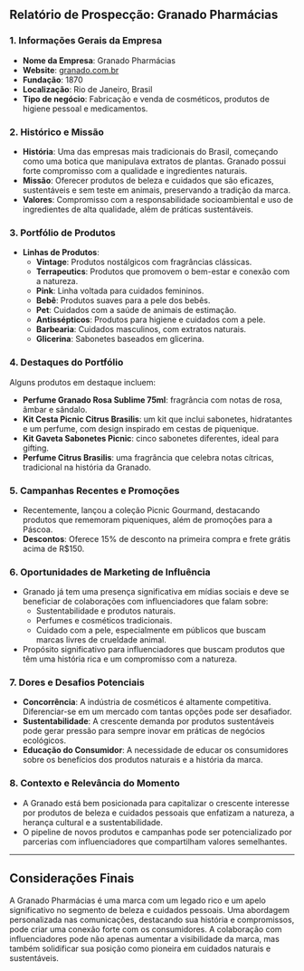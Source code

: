 ## Relatório de Prospecção: Granado Pharmácias

### 1. **Informações Gerais da Empresa**
- **Nome da Empresa**: Granado Pharmácias
- **Website**: [granado.com.br](http://www.granado.com.br)
- **Fundação**: 1870
- **Localização**: Rio de Janeiro, Brasil
- **Tipo de negócio**: Fabricação e venda de cosméticos, produtos de higiene pessoal e medicamentos.

### 2. **Histórico e Missão**
- **História**: Uma das empresas mais tradicionais do Brasil, começando como uma botica que manipulava extratos de plantas. Granado possui forte compromisso com a qualidade e ingredientes naturais.
- **Missão**: Oferecer produtos de beleza e cuidados que são eficazes, sustentáveis e sem teste em animais, preservando a tradição da marca.
- **Valores**: Compromisso com a responsabilidade socioambiental e uso de ingredientes de alta qualidade, além de práticas sustentáveis.

### 3. **Portfólio de Produtos**
- **Linhas de Produtos**:
  - **Vintage**: Produtos nostálgicos com fragrâncias clássicas.
  - **Terrapeutics**: Produtos que promovem o bem-estar e conexão com a natureza.
  - **Pink**: Linha voltada para cuidados femininos.
  - **Bebê**: Produtos suaves para a pele dos bebês.
  - **Pet**: Cuidados com a saúde de animais de estimação.
  - **Antissépticos**: Produtos para higiene e cuidados com a pele.
  - **Barbearia**: Cuidados masculinos, com extratos naturais.
  - **Glicerina**: Sabonetes baseados em glicerina.

### 4. **Destaques do Portfólio**
Alguns produtos em destaque incluem:
- **Perfume Granado Rosa Sublime 75ml**: fragrância com notas de rosa, âmbar e sândalo.
- **Kit Cesta Picnic Citrus Brasilis**: um kit que inclui sabonetes, hidratantes e um perfume, com design inspirado em cestas de piquenique.
- **Kit Gaveta Sabonetes Picnic**: cinco sabonetes diferentes, ideal para gifting.
- **Perfume Citrus Brasilis**: uma fragrância que celebra notas cítricas, tradicional na história da Granado.

### 5. **Campanhas Recentes e Promoções**
- Recentemente, lançou a coleção Picnic Gourmand, destacando produtos que rememoram piqueniques, além de promoções para a Páscoa.
- **Descontos**: Oferece 15% de desconto na primeira compra e frete grátis acima de R$150.

### 6. **Oportunidades de Marketing de Influência**
- Granado já tem uma presença significativa em mídias sociais e deve se beneficiar de colaborações com influenciadores que falam sobre:
  - Sustentabilidade e produtos naturais.
  - Perfumes e cosméticos tradicionais.
  - Cuidado com a pele, especialmente em públicos que buscam marcas livres de crueldade animal.
- Propósito significativo para influenciadores que buscam produtos que têm uma história rica e um compromisso com a natureza.

### 7. **Dores e Desafios Potenciais**
- **Concorrência**: A indústria de cosméticos é altamente competitiva. Diferenciar-se em um mercado com tantas opções pode ser desafiador.
- **Sustentabilidade**: A crescente demanda por produtos sustentáveis pode gerar pressão para sempre inovar em práticas de negócios ecológicos.
- **Educação do Consumidor**: A necessidade de educar os consumidores sobre os benefícios dos produtos naturais e a história da marca.

### 8. **Contexto e Relevância do Momento**
- A Granado está bem posicionada para capitalizar o crescente interesse por produtos de beleza e cuidados pessoais que enfatizam a natureza, a herança cultural e a sustentabilidade.
- O pipeline de novos produtos e campanhas pode ser potencializado por parcerias com influenciadores que compartilham valores semelhantes.

---

## Considerações Finais
A Granado Pharmácias é uma marca com um legado rico e um apelo significativo no segmento de beleza e cuidados pessoais. Uma abordagem personalizada nas comunicações, destacando sua história e compromissos, pode criar uma conexão forte com os consumidores. A colaboração com influenciadores pode não apenas aumentar a visibilidade da marca, mas também solidificar sua posição como pioneira em cuidados naturais e sustentáveis.